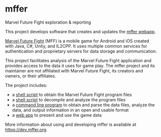 # mffer

Marvel Future Fight exploration & reporting

This project develops software that creates and updates the
[mffer webapp](https://mffer.org).

[Marvel Future Fight](http://www.marvelfuturefight.com/) (MFF) is a mobile game
for Android and iOS created with Java, C#, Unity, and IL2CPP. It uses multiple
common services for authentication and proprietary servers for data storage and
communication.

This project facilitates analysis of the Marvel Future Fight application
and provides access to the data it uses for game play. The mffer project and its
maintainer are not affiliated with Marvel Future Fight, its creators and owners,
or their affiliates.

The project includes:

-   a [shell script](https://dev.mffer.org/apkdl) to obtain the Marvel Future Fight
    program files
-   a [shell script](https://dev.mffer.org/autoanalyze) to decompile and analyze the program
    files
-   a [command line program](https://dev.mffer.org/mffer) to obtain and parse the data files,
    analyze the data, and output information in an open and usable format
-   a [web app](https://dev.mffer.org/webapp) to present and use the game data

More information about using and developing mffer is available at
https://dev.mffer.org.

